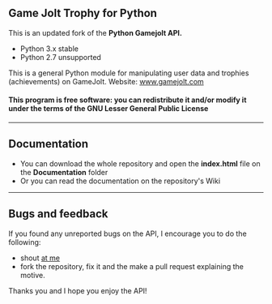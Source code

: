 Game Jolt Trophy for Python
---------------------------------

This is an updated fork of the **Python Gamejolt API.**

- Python 3.x stable
- Python 2.7 unsupported

This is a general Python module for manipulating user data and
trophies (achievements) on GameJolt.
Website: www.gamejolt.com

#### This program is free software: you can redistribute it and/or modify it under the terms of the GNU Lesser General Public License

-------------
Documentation
-------------

- You can download the whole repository and open the **index.html** file on the **Documentation** folder
- Or you can read the documentation on the repository's Wiki 

-----------------
Bugs and feedback
-----------------

If you found any unreported bugs on the API, I encourage you to do the following:

- shout [at me](https://gamejolt.com/@GamingasCZ)
- fork the repository, fix it and the make a pull request explaining the motive.

Thanks you and I hope you enjoy the API!

